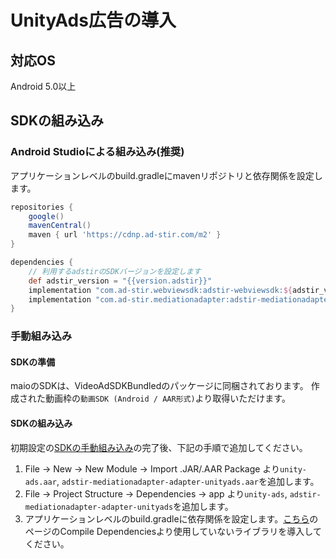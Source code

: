 # UnityAds広告の導入

## 対応OS

Android 5.0以上

## SDKの組み込み

### Android Studioによる組み込み(推奨)
アプリケーションレベルのbuild.gradleにmavenリポジトリと依存関係を設定します。

```groovy hl_lines="7 12"
repositories {
    google()
    mavenCentral()
    maven { url 'https://cdnp.ad-stir.com/m2' }
}

dependencies {
    // 利用するadstirのSDKバージョンを設定します
    def adstir_version = "{{version.adstir}}"
    implementation "com.ad-stir.webviewsdk:adstir-webviewsdk:${adstir_version}"
    implementation "com.ad-stir.mediationadapter:adstir-mediationadapter-unityads:${adstir_version}"
}
```

### 手動組み込み
#### SDKの準備
maioのSDKは、VideoAdSDKBundledのパッケージに同梱されております。
作成された動画枠の`動画SDK (Android / AAR形式)`より取得いただけます。

#### SDKの組み込み
初期設定の[SDKの手動組み込み](../init/manual_integration.md)の完了後、下記の手順で追加してください。

1. File -> New -> New Module -> Import .JAR/.AAR Package より`unity-ads.aar`, `adstir-mediationadapter-adapter-unityads.aar`を追加します。
2. File -> Project Structure -> Dependencies -> app より`unity-ads`, `adstir-mediationadapter-adapter-unityads`を追加します。
3. アプリケーションレベルのbuild.gradleに依存関係を設定します。[こちら](https://mvnrepository.com/artifact/com.unity3d.ads/unity-ads/{{version.unityads}})のページのCompile Dependenciesより使用していないライブラリを導入してください。